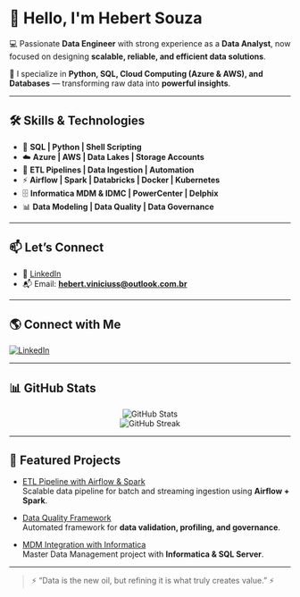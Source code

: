 # 👋 Hello, I'm **Hebert Souza**  

💻 Passionate **Data Engineer** with strong experience as a **Data Analyst**, now focused on designing **scalable, reliable, and efficient data solutions**.  

🚀 I specialize in **Python, SQL, Cloud Computing (Azure & AWS), and Databases** — transforming raw data into **powerful insights**.  

---

## 🛠️ Skills & Technologies  

- 💾 **SQL | Python | Shell Scripting**  
- ☁️ **Azure | AWS | Data Lakes | Storage Accounts**  
- 🔄 **ETL Pipelines | Data Ingestion | Automation**  
- ⚡ **Airflow | Spark | Databricks | Docker | Kubernetes**  
- 🗄️ **Informatica MDM & IDMC | PowerCenter | Delphix**  
- 📊 **Data Modeling | Data Quality | Data Governance**  


---

## 📫 Let’s Connect  

- 💼 [LinkedIn](https://www.linkedin.com/in/hebert-souza/)  
- 📬 Email: **hebert.viniciuss@outlook.com.br**  

---

## 🌎 Connect with Me  

[![LinkedIn](https://img.shields.io/badge/LinkedIn-0A66C2?style=for-the-badge&logo=linkedin&logoColor=white)](https://linkedin.com/in/hebert-souza/)  

---

## 📊 GitHub Stats  

<div align="center">  

![GitHub Stats](https://github-readme-stats.vercel.app/api?username=hebertsouzaa&show_icons=true&theme=chartreuse-dark&hide_border=true&count_private=true)  
![GitHub Streak](https://github-readme-streak-stats.herokuapp.com/?user=hebertsouzaa&theme=chartreuse-dark&hide_border=true)  

</div>  

---

## 🚀 Featured Projects  

- [ETL Pipeline with Airflow & Spark](https://github.com/hebertsouzaa/etl-airflow-spark)  
  Scalable data pipeline for batch and streaming ingestion using **Airflow + Spark**.  

- [Data Quality Framework](https://github.com/hebertsouzaa/data-quality-framework)  
  Automated framework for **data validation, profiling, and governance**.  

- [MDM Integration with Informatica](https://github.com/hebertsouzaa/mdm-integration)  
  Master Data Management project with **Informatica & SQL Server**.

---

> ⚡ “Data is the new oil, but refining it is what truly creates value.” ⚡ 

